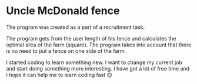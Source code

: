 # Uncle McDonald fence

The program was created as a part of a recruitment task.

The program gets from the user length of his fence and calculates the optimal area of the farm (square).
The program takes into account that there is no need to put a fence on one side of the farm.

I started coding to learn something new. I want to change my current job and start doing something more interesting.
I have got a lot of free time and I hope it can help me to learn coding fast :blush:

